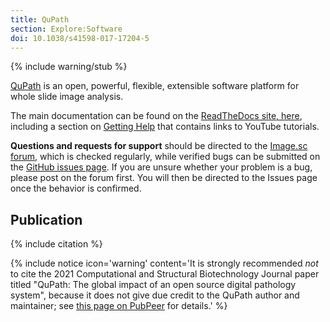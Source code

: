 ```yaml
---
title: QuPath
section: Explore:Software
doi: 10.1038/s41598-017-17204-5
---
```


{% include warning/stub %}

[QuPath](https://qupath.github.io/) is an open, powerful, flexible, extensible software platform for whole slide image analysis.

The main documentation can be found on the [ReadTheDocs site, here](https://qupath.readthedocs.io/), including a section on [Getting Help](https://qupath.readthedocs.io/en/0.2/docs/starting/help.html) that contains links to YouTube tutorials.

**Questions and requests for support** should be directed to the [Image.sc forum](https://forum.image.sc/tag/qupath), which is checked regularly, while verified bugs can be submitted on the [GitHub issues page](https://github.com/qupath/qupath/issues). If you are unsure whether your problem is a bug, please post on the forum first. You will then be directed to the Issues page once the behavior is confirmed.

## Publication

{% include citation %}

{% include notice icon='warning' content='It is strongly recommended _not_ to cite the 2021 Computational and Structural Biotechnology Journal paper titled "QuPath: The global impact of an open source digital pathology system", because it does not give due credit to the QuPath author and maintainer; see [this page on PubPeer](https://pubpeer.com/publications/532BD62583D878B13BED8ABAD0A0B4) for details.' %}
